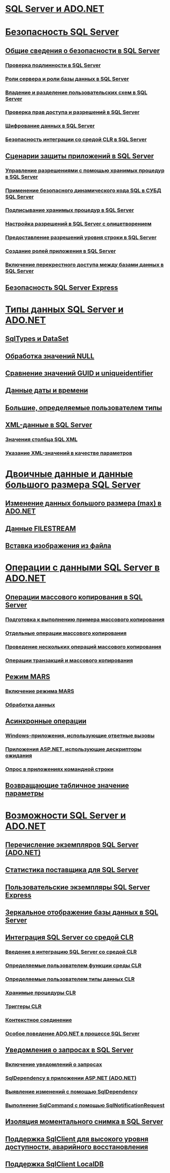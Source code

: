 # [SQL Server и ADO.NET](index.md)
# [Безопасность SQL Server](sql-server-security.md)
## [Общие сведения о безопасности в SQL Server](overview-of-sql-server-security.md)
### [Проверка подлинности в SQL Server](authentication-in-sql-server.md)
### [Роли сервера и роли базы данных в SQL Server](server-and-database-roles-in-sql-server.md)
### [Владение и разделение пользовательских схем в SQL Server](ownership-and-user-schema-separation-in-sql-server.md)
### [Проверка прав доступа и разрешений в SQL Server](authorization-and-permissions-in-sql-server.md)
### [Шифрование данных в SQL Server](data-encryption-in-sql-server.md)
### [Безопасность интеграции со средой CLR в SQL Server](clr-integration-security-in-sql-server.md)
## [Сценарии защиты приложений в SQL Server](application-security-scenarios-in-sql-server.md)
### [Управление разрешениями с помощью хранимых процедур в SQL Server](managing-permissions-with-stored-procedures-in-sql-server.md)
### [Применение безопасного динамического кода SQL в СУБД SQL Server](writing-secure-dynamic-sql-in-sql-server.md)
### [Подписывание хранимых процедур в SQL Server](signing-stored-procedures-in-sql-server.md)
### [Настройка разрешений в SQL Server с олицетворением](customizing-permissions-with-impersonation-in-sql-server.md)
### [Предоставление разрешений уровня строки в SQL Server](granting-row-level-permissions-in-sql-server.md)
### [Создание ролей приложения в SQL Server](creating-application-roles-in-sql-server.md)
### [Включение перекрестного доступа между базами данных в SQL Server](enabling-cross-database-access-in-sql-server.md)
## [Безопасность SQL Server Express](sql-server-express-security.md)
# [Типы данных SQL Server и ADO.NET](sql-server-data-types.md)
## [SqlTypes и DataSet](sqltypes-and-the-dataset.md)
## [Обработка значений NULL](handling-null-values.md)
## [Сравнение значений GUID и uniqueidentifier](comparing-guid-and-uniqueidentifier-values.md)
## [Данные даты и времени](date-and-time-data.md)
## [Большие, определяемые пользователем типы](large-udts.md)
## [XML-данные в SQL Server](xml-data-in-sql-server.md)
### [Значения столбца SQL XML](sql-xml-column-values.md)
### [Указание XML-значений в качестве параметров](specifying-xml-values-as-parameters.md)
# [Двоичные данные и данные большого размера SQL Server](sql-server-binary-and-large-value-data.md)
## [Изменение данных большого размера (max) в ADO.NET](modifying-large-value-max-data.md)
## [Данные FILESTREAM](filestream-data.md)
## [Вставка изображения из файла](inserting-an-image-from-a-file.md)
# [Операции с данными SQL Server в ADO.NET](sql-server-data-operations.md)
## [Операции массового копирования в SQL Server](bulk-copy-operations-in-sql-server.md)
### [Подготовка к выполнению примера массового копирования](bulk-copy-example-setup.md)
### [Отдельные операции массового копирования](single-bulk-copy-operations.md)
### [Проведение нескольких операций массового копирования](multiple-bulk-copy-operations.md)
### [Операции транзакций и массового копирования](transaction-and-bulk-copy-operations.md)
## [Режим MARS](multiple-active-result-sets-mars.md)
### [Включение режима MARS](enabling-multiple-active-result-sets.md)
### [Обработка данных](manipulating-data.md)
## [Асинхронные операции](asynchronous-operations.md)
### [Windows-приложения, использующие ответные вызовы](windows-applications-using-callbacks.md)
### [Приложения ASP.NET, использующие дескрипторы ожидания](aspnet-apps-using-wait-handles.md)
### [Опрос в приложениях командной строки](polling-in-console-applications.md)
## [Возвращающие табличное значение параметры](table-valued-parameters.md)
# [Возможности SQL Server и ADO.NET](sql-server-features-and-adonet.md)
## [Перечисление экземпляров SQL Server (ADO.NET)](enumerating-instances-of-sql-server.md)
## [Статистика поставщика для SQL Server](provider-statistics-for-sql-server.md)
## [Пользовательские экземпляры SQL Server Express](sql-server-express-user-instances.md)
## [Зеркальное отображение базы данных в SQL Server](database-mirroring-in-sql-server.md)
## [Интеграция SQL Server со средой CLR](sql-server-common-language-runtime-integration.md)
### [Введение в интеграцию SQL Server со средой CLR](introduction-to-sql-server-clr-integration.md)
### [Определяемые пользователем функции среды CLR](clr-user-defined-functions.md)
### [Определяемые пользователем типы данных CLR](clr-user-defined-types.md)
### [Хранимые процедуры CLR](clr-stored-procedures.md)
### [Триггеры CLR](clr-triggers.md)
### [Контекстное соединение](the-context-connection.md)
### [Особое поведение ADO.NET в процессе SQL Server](sql-server-in-process-specific-behavior-of-adonet.md)
## [Уведомления о запросах в SQL Server](query-notifications-in-sql-server.md)
### [Включение уведомлений о запросах](enabling-query-notifications.md)
### [SqlDependency в приложении ASP.NET (ADO.NET)](sqldependency-in-an-aspnet-app.md)
### [Выявление изменений с помощью SqlDependency](detecting-changes-with-sqldependency.md)
### [Выполнение SqlCommand с помощью SqlNotificationRequest](sqlcommand-execution-with-a-sqlnotificationrequest.md)
## [Изоляция моментального снимка в SQL Server](snapshot-isolation-in-sql-server.md)
## [Поддержка SqlClient для высокого уровня доступности, аварийного восстановления](sqlclient-support-for-high-availability-disaster-recovery.md)
## [Поддержка SqlClient LocalDB](sqlclient-support-for-localdb.md)
